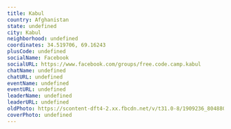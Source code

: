 ```yaml
---
title: Kabul
country: Afghanistan
state: undefined
city: Kabul
neighborhood: undefined
coordinates: 34.519706, 69.16243
plusCode: undefined
socialName: Facebook
socialURL: https://www.facebook.com/groups/free.code.camp.kabul
chatName: undefined
chatURL: undefined
eventName: undefined
eventURL: undefined
leaderName: undefined
leaderURL: undefined
oldPhoto: https://scontent-dft4-2.xx.fbcdn.net/v/t31.0-8/1909236_804880492967338_4532988271657391692_o.jpg?oh=abf0b929866e2640d518e886759d094d&oe=5958C9E2
coverPhoto: undefined
---
```

